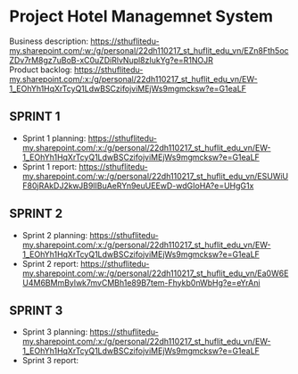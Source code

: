 # Project Hotel Managemnet System
Business description: https://sthuflitedu-my.sharepoint.com/:w:/g/personal/22dh110217_st_huflit_edu_vn/EZn8Fth5ocZDv7rM8gz7uBoB-xC0uZDiRlvNupl8zIukYg?e=R1NOJR  
Product backlog: https://sthuflitedu-my.sharepoint.com/:x:/g/personal/22dh110217_st_huflit_edu_vn/EW-1_EOhYh1HqXrTcyQ1LdwBSCzifojviMEjWs9mgmcksw?e=G1eaLF  
## SPRINT 1  
* Sprint 1 planning: https://sthuflitedu-my.sharepoint.com/:x:/g/personal/22dh110217_st_huflit_edu_vn/EW-1_EOhYh1HqXrTcyQ1LdwBSCzifojviMEjWs9mgmcksw?e=G1eaLF  
* Sprint 1 report: https://sthuflitedu-my.sharepoint.com/:w:/g/personal/22dh110217_st_huflit_edu_vn/ESUWiUF80jRAkDJ2kwJB9lIBuAeRYn9euUEEwD-wdGIoHA?e=UHgG1x  
## SPRINT 2  
* Sprint 2 planning: https://sthuflitedu-my.sharepoint.com/:x:/g/personal/22dh110217_st_huflit_edu_vn/EW-1_EOhYh1HqXrTcyQ1LdwBSCzifojviMEjWs9mgmcksw?e=G1eaLF  
* Sprint 2 report: https://sthuflitedu-my.sharepoint.com/:w:/g/personal/22dh110217_st_huflit_edu_vn/Ea0W6EU4M6BMmBylwk7mvCMBh1e89B7tem-Fhykb0nWbHg?e=eYrAni  
## SPRINT 3  
* Sprint 3 planning: https://sthuflitedu-my.sharepoint.com/:x:/g/personal/22dh110217_st_huflit_edu_vn/EW-1_EOhYh1HqXrTcyQ1LdwBSCzifojviMEjWs9mgmcksw?e=G1eaLF  
* Sprint 3 report:
